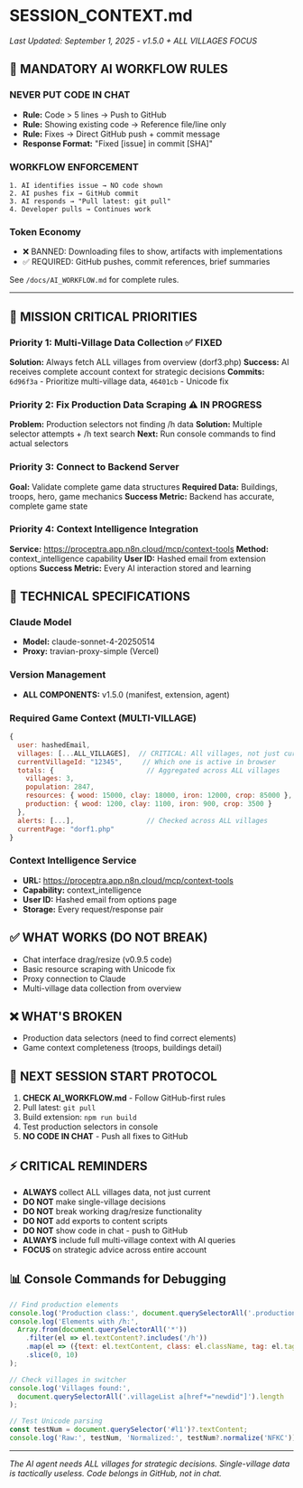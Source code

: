 # SESSION_CONTEXT.md
*Last Updated: September 1, 2025 - v1.5.0 + ALL VILLAGES FOCUS*

## 🚨 MANDATORY AI WORKFLOW RULES

### NEVER PUT CODE IN CHAT
- **Rule:** Code > 5 lines → Push to GitHub
- **Rule:** Showing existing code → Reference file/line only  
- **Rule:** Fixes → Direct GitHub push + commit message
- **Response Format:** "Fixed [issue] in commit [SHA]"

### WORKFLOW ENFORCEMENT
```
1. AI identifies issue → NO code shown
2. AI pushes fix → GitHub commit
3. AI responds → "Pull latest: git pull"
4. Developer pulls → Continues work
```

### Token Economy
- ❌ BANNED: Downloading files to show, artifacts with implementations
- ✅ REQUIRED: GitHub pushes, commit references, brief summaries

See `/docs/AI_WORKFLOW.md` for complete rules.

---

## 🎯 MISSION CRITICAL PRIORITIES

### Priority 1: Multi-Village Data Collection ✅ FIXED
**Solution:** Always fetch ALL villages from overview (dorf3.php)
**Success:** AI receives complete account context for strategic decisions
**Commits:** `6d96f3a` - Prioritize multi-village data, `46401cb` - Unicode fix

### Priority 2: Fix Production Data Scraping ⚠️ IN PROGRESS
**Problem:** Production selectors not finding /h data
**Solution:** Multiple selector attempts + /h text search
**Next:** Run console commands to find actual selectors

### Priority 3: Connect to Backend Server
**Goal:** Validate complete game data structures
**Required Data:** Buildings, troops, hero, game mechanics
**Success Metric:** Backend has accurate, complete game state

### Priority 4: Context Intelligence Integration
**Service:** https://proceptra.app.n8n.cloud/mcp/context-tools
**Method:** context_intelligence capability
**User ID:** Hashed email from extension options
**Success Metric:** Every AI interaction stored and learning

## 🔧 TECHNICAL SPECIFICATIONS

### Claude Model
- **Model:** claude-sonnet-4-20250514
- **Proxy:** travian-proxy-simple (Vercel)

### Version Management
- **ALL COMPONENTS:** v1.5.0 (manifest, extension, agent)

### Required Game Context (MULTI-VILLAGE)
```javascript
{
  user: hashedEmail,
  villages: [...ALL_VILLAGES],  // CRITICAL: All villages, not just current
  currentVillageId: "12345",     // Which one is active in browser
  totals: {                       // Aggregated across ALL villages
    villages: 3,
    population: 2847,
    resources: { wood: 15000, clay: 18000, iron: 12000, crop: 85000 },
    production: { wood: 1200, clay: 1100, iron: 900, crop: 3500 }
  },
  alerts: [...],                  // Checked across ALL villages
  currentPage: "dorf1.php"
}
```

### Context Intelligence Service
- **URL:** https://proceptra.app.n8n.cloud/mcp/context-tools
- **Capability:** context_intelligence
- **User ID:** Hashed email from options page
- **Storage:** Every request/response pair

## ✅ WHAT WORKS (DO NOT BREAK)
- Chat interface drag/resize (v0.9.5 code)
- Basic resource scraping with Unicode fix
- Proxy connection to Claude
- Multi-village data collection from overview

## ❌ WHAT'S BROKEN
- Production data selectors (need to find correct elements)
- Game context completeness (troops, buildings detail)

## 🚀 NEXT SESSION START PROTOCOL
1. **CHECK AI_WORKFLOW.md** - Follow GitHub-first rules
2. Pull latest: `git pull`
3. Build extension: `npm run build`
4. Test production selectors in console
5. **NO CODE IN CHAT** - Push all fixes to GitHub

## ⚡ CRITICAL REMINDERS
- **ALWAYS** collect ALL villages data, not just current
- **DO NOT** make single-village decisions
- **DO NOT** break working drag/resize functionality
- **DO NOT** add exports to content scripts
- **DO NOT** show code in chat - push to GitHub
- **ALWAYS** include full multi-village context with AI queries
- **FOCUS** on strategic advice across entire account

## 📊 Console Commands for Debugging

```javascript
// Find production elements
console.log('Production class:', document.querySelectorAll('.production'));
console.log('Elements with /h:', 
  Array.from(document.querySelectorAll('*'))
    .filter(el => el.textContent?.includes('/h'))
    .map(el => ({text: el.textContent, class: el.className, tag: el.tagName}))
    .slice(0, 10)
);

// Check villages in switcher
console.log('Villages found:', 
  document.querySelectorAll('.villageList a[href*="newdid"]').length
);

// Test Unicode parsing
const testNum = document.querySelector('#l1')?.textContent;
console.log('Raw:', testNum, 'Normalized:', testNum?.normalize('NFKC'));
```

---
*The AI agent needs ALL villages for strategic decisions. Single-village data is tactically useless.*
*Code belongs in GitHub, not in chat.*